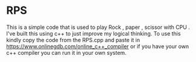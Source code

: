 # RPS
This is a simple code that is used to play Rock , paper , scissor with CPU . I've built this using c++ to just improve my logical thinking.
To use this kindly copy the code from the RPS.cpp and paste it in https://www.onlinegdb.com/online_c++_compiler or if you have your own c++ compiler you can run it 
in your own system.
